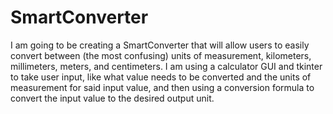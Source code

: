 # SmartConverter
I am going to be creating a SmartConverter that will allow users to easily convert between (the most confusing) units of measurement, kilometers, millimeters, meters, and centimeters. 
I am using a calculator GUI and tkinter to take user input, like what value needs to be converted and the units of measurement for said input value, and then using a conversion formula to convert the input value to the desired output unit.
